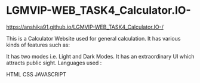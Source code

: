 # LGMVIP-WEB_TASK4_Calculator.IO-

https://anshika91.github.io/LGMVIP-WEB_TASK4_Calculator.IO-/

This is a Calculator Website used for general calculation.
It has various kinds of features such as:

It has two modes i.e. Light and Dark Modes.
It has an extraordinary UI which attracts public sight.
Languages used :

HTML
CSS
JAVASCRIPT
